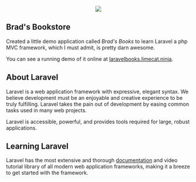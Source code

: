 <p align="center"><img style="max-width: 200px"src="https://laravelbooks.limecat.ninja/public/imgs/book.png"></p>

## Brad's Bookstore

Created a little demo application called <em>Brad's Books</em> to learn Laravel a php MVC framework, which I must admit, is pretty darn awesome.

You can see a running demo of it online at [laravelbooks.limecat.ninja](https://laravelbooks.limecat.ninja).

## About Laravel

Laravel is a web application framework with expressive, elegant syntax. We believe development must be an enjoyable and creative experience to be truly fulfilling. Laravel takes the pain out of development by easing common tasks used in many web projects.

Laravel is accessible, powerful, and provides tools required for large, robust applications.

## Learning Laravel

Laravel has the most extensive and thorough [documentation](https://laravel.com/docs) and video tutorial library of all modern web application frameworks, making it a breeze to get started with the framework.
